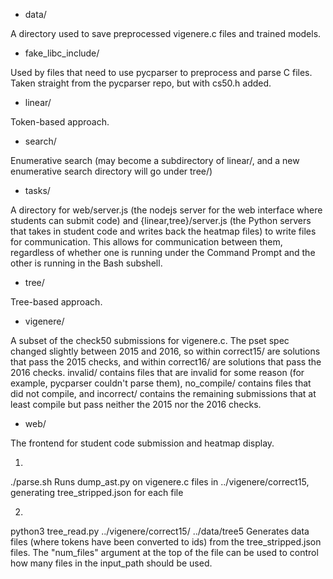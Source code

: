 * data/

A directory used to save preprocessed vigenere.c files and trained models.

* fake_libc_include/

Used by files that need to use pycparser to preprocess and parse C files. Taken straight from the pycparser repo, but
with cs50.h added.

* linear/

Token-based approach.

* search/

Enumerative search (may become a subdirectory of linear/, and a new enumerative search directory will go under tree/)

* tasks/

A directory for web/server.js (the nodejs server for the web interface where students can submit code) and
{linear,tree}/server.js (the Python servers that takes in student code and writes back the heatmap files) to write files
for communication. This allows for communication between them, regardless of whether one is running under the Command
Prompt and the other is running in the Bash subshell.

* tree/

Tree-based approach.

* vigenere/

A subset of the check50 submissions for vigenere.c. The pset spec changed slightly between 2015 and 2016, so within
correct15/ are solutions that pass the 2015 checks, and within correct16/ are solutions that pass the 2016 checks.
invalid/ contains files that are invalid for some reason (for example, pycparser couldn't parse them), no_compile/
contains files that did not compile, and incorrect/ contains the remaining submissions that at least compile but pass
neither the 2015 nor the 2016 checks.

* web/

The frontend for student code submission and heatmap display.








1)
./parse.sh
    Runs dump_ast.py on vigenere.c files in ../vigenere/correct15, generating tree_stripped.json for each file

2)
python3 tree_read.py ../vigenere/correct15/ ../data/tree5
    Generates data files (where tokens have been converted to ids) from the tree_stripped.json files.
    The "num_files" argument at the top of the file can be used to control how many files in the input_path should be
    used.
